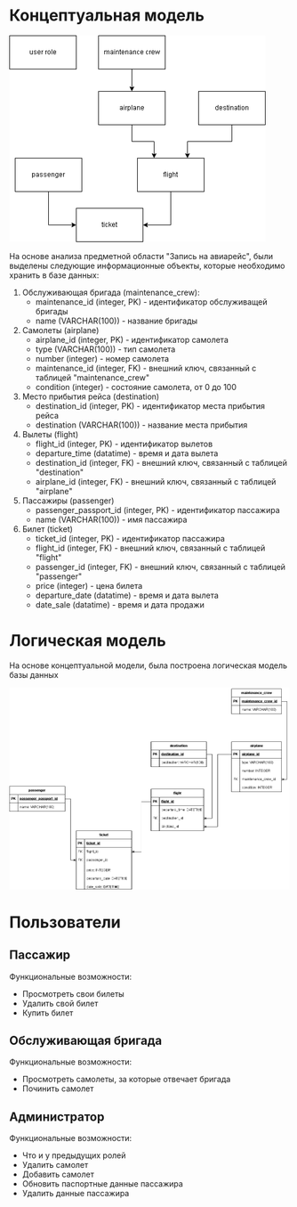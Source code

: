# Концептуальная модель
![](Диаграмма_базы_данных_КМ.png)

На основе анализа предметной области "Запись на авиарейс", были выделены следующие информационные объекты, которые необходимо хранить в базе данных:
1. Обслуживающая бригада (maintenance_crew):
    - maintenance_id (integer, PK) - идентификатор обслуживащей бригады
    - name (VARCHAR(100)) - название бригады
2. Самолеты (airplane)
    - airplane_id (integer, PK) - идентификатор самолета
    - type (VARCHAR(100)) - тип самолета
    - number (integer) - номер самолета
    - maintenance_id (integer, FK) - внешний ключ, связанный с таблицей "maintenance_crew"
    - condition (integer) - состояние самолета, от 0 до 100
3. Место прибытия рейса (destination)
    - destination_id (integer, PK) - идентификатор места прибытия рейса
    - destination (VARCHAR(100)) - название места прибытия
4. Вылеты (flight)
    - flight_id (integer, PK) - идентификатор вылетов
    - departure_time (datatime) - время и дата вылета
    - destination_id (integer, FK) - внешний ключ, связанный с таблицей "destination"
    - airplane_id (integer, FK) - внешний ключ, связанный с таблицей "airplane"
5. Пассажиры (passenger)
    - passenger_passport_id (integer, PK) - идентификатор пассажира
    - name (VARCHAR(100)) - имя пассажира
6. Билет (ticket)
    - ticket_id (integer, PK) - идентификатор пассажира
    - flight_id (integer, FK) - внешний ключ, связанный с таблицей "flight"
    - passenger_id (integer, FK) - внешний ключ, связанный с таблицей "passenger"
    - price (integer) - цена билета
    - departure_date (datatime) - время и дата вылета
    - date_sale (datatime) - время и дата продажи

# Логическая модель
На основе концептуальной модели, была построена логическая модель базы данных

![](Диаграмма_базы_данных.png)


# Пользователи
## Пассажир

Функциональные возможности:
- Просмотреть свои билеты
- Удалить свой билет
- Купить билет

## Обслуживающая бригада

Функциональные возможности:
- Просмотреть самолеты, за которые отвечает бригада
- Починить самолет

## Администратор

Функциональные возможности:
- Что и у предыдущих ролей
- Удалить самолет
- Добавить самолет
- Обновить паспортные данные пассажира
- Удалить данные пассажира
